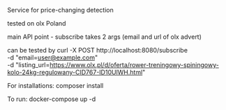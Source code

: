 Service for price-changing detection

tested on olx Poland 

main API point - subscribe takes 2 args (email and url of olx advert)

can be tested by 
curl -X POST http://localhost:8080/subscribe \
     -d "email=user@example.com" \
     -d "listing_url=https://www.olx.pl/d/oferta/rower-treningowy-spiningowy-kolo-24kg-regulowany-CID767-ID10UlWH.html"

For installations:
composer install

To run:
docker-compose up -d
